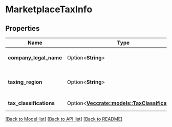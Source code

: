 # MarketplaceTaxInfo

## Properties

Name | Type | Description | Notes
------------ | ------------- | ------------- | -------------
**company_legal_name** | Option<**String**> | The legal name of the company. | [optional]
**taxing_region** | Option<**String**> | The country or region imposing the tax. | [optional]
**tax_classifications** | Option<[**Vec<crate::models::TaxClassification>**](TaxClassification.md)> | The list of tax classifications. | [optional]

[[Back to Model list]](../README.md#documentation-for-models) [[Back to API list]](../README.md#documentation-for-api-endpoints) [[Back to README]](../README.md)



